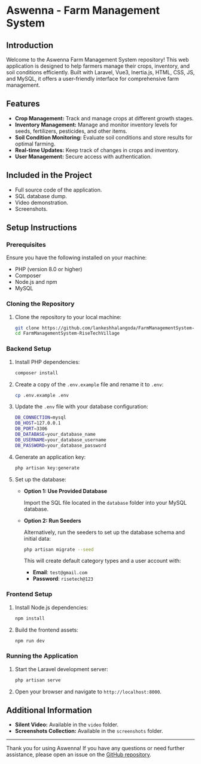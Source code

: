 # Aswenna - Farm Management System

## Introduction

Welcome to the Aswenna Farm Management System repository! This web application is designed to help farmers manage their crops, inventory, and soil conditions efficiently. Built with Laravel, Vue3, Inertia.js, HTML, CSS, JS, and MySQL, it offers a user-friendly interface for comprehensive farm management.

## Features

- **Crop Management:** Track and manage crops at different growth stages.
- **Inventory Management:** Manage and monitor inventory levels for seeds, fertilizers, pesticides, and other items.
- **Soil Condition Monitoring:** Evaluate soil conditions and store results for optimal farming.
- **Real-time Updates:** Keep track of changes in crops and inventory.
- **User Management:** Secure access with authentication.

## Included in the Project

- Full source code of the application.
- SQL database dump.
- Video demonstration.
- Screenshots.

## Setup Instructions

### Prerequisites

Ensure you have the following installed on your machine:

- PHP (version 8.0 or higher)
- Composer
- Node.js and npm
- MySQL

### Cloning the Repository

1. Clone the repository to your local machine:
    ```sh
    git clone https://github.com/lankeshhalangoda/FarmManagementSystem-RiseTechVillage.git
    cd FarmManagementSystem-RiseTechVillage
    ```

### Backend Setup

1. Install PHP dependencies:
    ```sh
    composer install
    ```

2. Create a copy of the `.env.example` file and rename it to `.env`:
    ```sh
    cp .env.example .env
    ```

3. Update the `.env` file with your database configuration:
    ```sh
    DB_CONNECTION=mysql
    DB_HOST=127.0.0.1
    DB_PORT=3306
    DB_DATABASE=your_database_name
    DB_USERNAME=your_database_username
    DB_PASSWORD=your_database_password
    ```

4. Generate an application key:
    ```sh
    php artisan key:generate
    ```

5. Set up the database:

   - **Option 1: Use Provided Database**

     Import the SQL file located in the `database` folder into your MySQL database.

   - **Option 2: Run Seeders**

     Alternatively, run the seeders to set up the database schema and initial data:
     ```sh
     php artisan migrate --seed
     ```

     This will create default category types and a user account with:

     - **Email**: `test@gmail.com`
     - **Password**: `risetech@123`

### Frontend Setup

1. Install Node.js dependencies:
    ```sh
    npm install
    ```

2. Build the frontend assets:
    ```sh
    npm run dev
    ```

### Running the Application

1. Start the Laravel development server:
    ```sh
    php artisan serve
    ```

2. Open your browser and navigate to `http://localhost:8000`.

## Additional Information

- **Silent Video:** Available in the `video` folder.
- **Screenshots Collection:** Available in the `screenshots` folder.

---

Thank you for using Aswenna! If you have any questions or need further assistance, please open an issue on the [GitHub repository](https://github.com/lankeshhalangoda/FarmManagementSystem-RiseTechVillage.git).
